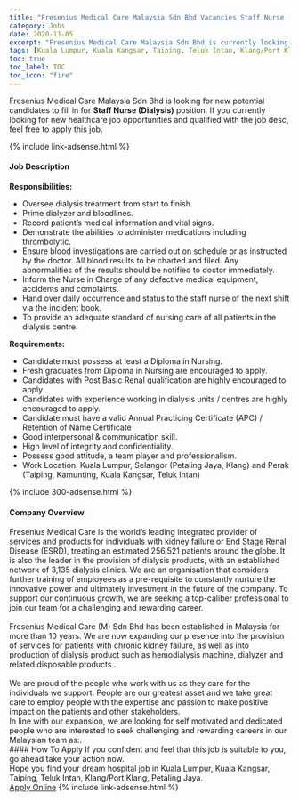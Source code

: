 ```yaml
---
title: "Fresenius Medical Care Malaysia Sdn Bhd Vacancies Staff Nurse (Dialysis)" 
category: Jobs 
date: 2020-11-05 
excerpt: "Fresenius Medical Care Malaysia Sdn Bhd is currently looking for suitable person to fill in the Staff Nurse (Dialysis) which positioned at Kuala Lumpur, Kuala Kangsar, Taiping, Teluk Intan, Klang/Port Klang, Petaling Jaya" 
tags: [Kuala Lumpur, Kuala Kangsar, Taiping, Teluk Intan, Klang/Port Klang, Petaling Jaya] 
toc: true 
toc_label: TOC 
toc_icon: "fire" 
--- 
```


<p>Fresenius Medical Care Malaysia Sdn Bhd is looking for new potential candidates to fill in for <b>Staff Nurse (Dialysis)</b> position. If you currently looking for new healthcare job opportunities and qualified with the job desc, feel free to apply this job.
</p>{% include link-adsense.html %} 
<div><div><div><h4>Job Description</h4></div></div><div><div><span><div><div><strong>Responsibilities:</strong></div><ul><li>Oversee dialysis treatment from start to finish.</li><li>Prime dialyzer and bloodlines.</li><li>Record patient&#8217;s medical information and vital signs.</li><li>Demonstrate the abilities to administer medications including thrombolytic.</li><li>Ensure blood investigations are carried out on schedule or as instructed by the doctor. All blood results to be charted and filed. Any abnormalities of the results should be notified to doctor immediately.</li><li>Inform the Nurse in Charge of any defective medical equipment, accidents and complaints.</li><li>Hand over daily occurrence and status to the staff nurse of the next shift via the incident book.</li><li>To provide an adequate standard of nursing care of all patients in the dialysis centre.</li></ul><div><strong>Requirements:</strong></div><ul><li>Candidate must possess at least a Diploma in Nursing.</li><li>Fresh graduates from Diploma in Nursing are encouraged to apply.</li><li>Candidates with Post Basic Renal qualification are highly encouraged to apply.</li><li>Candidates with experience working in dialysis units / centres are highly encouraged to apply.</li><li>Candidate must have a valid Annual Practicing Certificate (APC) / Retention of Name Certificate</li><li>Good interpersonal &amp; communication skill.</li><li>High level of integrity and confidentiality.</li><li>Possess good attitude, a team player and professionalism.</li><li>Work Location: Kuala Lumpur, Selangor (Petaling Jaya, Klang) and Perak (Taiping, Kamunting, Kuala Kangsar, Teluk Intan)</li></ul></div></span></div></div></div> 
{% include 300-adsense.html %} 
<div><div><div><h4>Company Overview</h4></div></div><div><div><span><div><div>
<div>
		Fresenius Medical Care is the world&#8217;s leading integrated provider of services and products for individuals with kidney failure or End Stage Renal Disease (ESRD), treating an estimated 256,521 patients around the globe. It is also the leader in the provision of dialysis products, with an established network of 3,135 dialysis clinics. We are an organisation that considers further training of employees as a pre-requisite to constantly nurture the innovative power and ultimately investment in the future of the company. To support our continuous growth, we are seeking a top-caliber professional to join our team for a challenging and rewarding career.<br>
<br>
		Fresenius Medical Care (M) Sdn Bhd has been established in Malaysia for more than 10 years. We are now expanding our presence into the provision of services for patients with chronic kidney failure, as well as into production of dialysis product such as hemodialysis machine, dialyzer and related disposable products .<br>
<br>
		We are proud of the people who work with us as they care for the individuals we support. People are our greatest asset and we take great care to employ people with the expertise and passion to make positive impact on the patients and other stakeholders.</div>
<div>
		In line with our expansion, we are looking for self motivated and dedicated people who are interested to seek challenging and rewarding careers in our Malaysian team as:.</div>
</div></div></span></div></div></div> 
#### How To Apply 
If you confident and feel that this job is suitable to you, go ahead take your action now. <br/> 
Hope you find your dream hospital job in Kuala Lumpur, Kuala Kangsar, Taiping, Teluk Intan, Klang/Port Klang, Petaling Jaya. <br/> 
<a href="https://www.jobstreet.com.my/en/job/staff-nurse-dialysis-4418071?jobId=jobstreet-my-job-4418071&sectionRank=17&token=0~72c55e94-f76b-4174-8135-a05f854efff6&fr=SRP%20View%20In%20New%20Ta" class="btn btn--warning" target="_blank" rel="nofollow noopenner">Apply Online</a> 
{% include link-adsense.html %} 